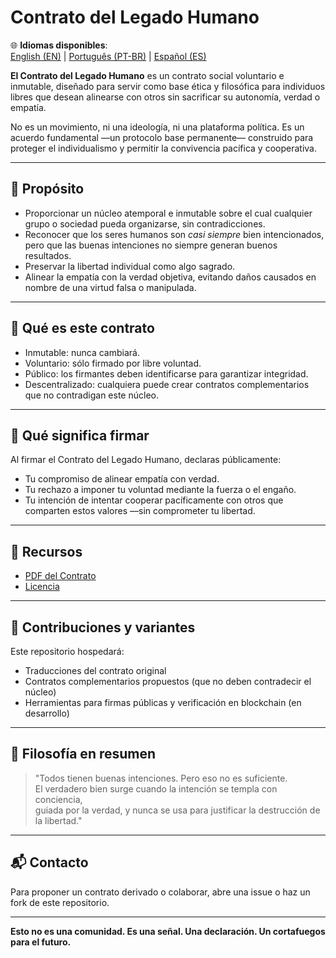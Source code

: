 
# Contrato del Legado Humano

🌐 **Idiomas disponibles**:  
[English (EN)](./README.md) | [Português (PT-BR)](./README_pt-BR.md) | [Español (ES)](./README_es.md)

**El Contrato del Legado Humano** es un contrato social voluntario e inmutable, diseñado para servir como base ética y filosófica para individuos libres que desean alinearse con otros sin sacrificar su autonomía, verdad o empatía.

No es un movimiento, ni una ideología, ni una plataforma política. Es un acuerdo fundamental —un protocolo base permanente— construido para proteger el individualismo y permitir la convivencia pacífica y cooperativa.

---

## 🌱 Propósito

- Proporcionar un núcleo atemporal e inmutable sobre el cual cualquier grupo o sociedad pueda organizarse, sin contradicciones.
- Reconocer que los seres humanos son *casi siempre* bien intencionados, pero que las buenas intenciones no siempre generan buenos resultados.
- Preservar la libertad individual como algo sagrado.
- Alinear la empatía con la verdad objetiva, evitando daños causados en nombre de una virtud falsa o manipulada.

---

## 📜 Qué es este contrato

- Inmutable: nunca cambiará.
- Voluntario: sólo firmado por libre voluntad.
- Público: los firmantes deben identificarse para garantizar integridad.
- Descentralizado: cualquiera puede crear contratos complementarios que no contradigan este núcleo.

---

## 🔏 Qué significa firmar

Al firmar el Contrato del Legado Humano, declaras públicamente:

- Tu compromiso de alinear empatía con verdad.
- Tu rechazo a imponer tu voluntad mediante la fuerza o el engaño.
- Tu intención de intentar cooperar pacíficamente con otros que comparten estos valores —sin comprometer tu libertad.

---

## 📎 Recursos

- [PDF del Contrato](./Contrato_del_Legado_Humano.pdf)
- [Licencia](./LICENSE)

---

## 🤝 Contribuciones y variantes

Este repositorio hospedará:

- Traducciones del contrato original
- Contratos complementarios propuestos (que no deben contradecir el núcleo)
- Herramientas para firmas públicas y verificación en blockchain (en desarrollo)

---

## 🧠 Filosofía en resumen

> "Todos tienen buenas intenciones. Pero eso no es suficiente.  
> El verdadero bien surge cuando la intención se templa con conciencia,  
> guiada por la verdad, y nunca se usa para justificar la destrucción de la libertad."

---

## 📬 Contacto

Para proponer un contrato derivado o colaborar, abre una issue o haz un fork de este repositorio.

---

**Esto no es una comunidad. Es una señal. Una declaración. Un cortafuegos para el futuro.**
